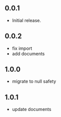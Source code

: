 ## 0.0.1

* Initial release.

## 0.0.2

* fix import
* add documents

## 1.0.0

* migrate to null safety

## 1.0.1

* update documents
